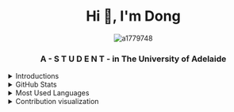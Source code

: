 
<h1 align="center">Hi 👋, I'm Dong</h1>
<p align="center"> <img src="https://komarev.com/ghpvc/?username=a1779748&label=Profile%20views&color=0e75b6&style=flat" alt="a1779748" /> 
<h3 align="center">A - S T U D E N T - in The University of Adelaide</h3>

  
<details>
  <summary>Introductions</summary>
  
  

  - 🔭 Struggliing on **HOW TO BALANCE LIFE AND STUDY**
  <!-- - 🔭 I’m currently working on [Algorithm_DataStructure](https://github.com/a1779748/Algorithm_DataStructure) -->

  - 🌱 I’m currently learning **Algorithm and DataStructure**

  - 👨‍💻 All of my projects are available at [https://github.com/a1779748](https://github.com/a1779748)

  <!-- - 📝 I regulary write articles on [Be Better](https://a1779748.github.io/) -->

  <!-- - 💬 Ask me about **basic stuff of c++ with ncurses** -->

  - 📫 How to reach me **dongwang1998@gmail.com**

  - 😄 Pronouns: W/Duncan
</details>
  
<details>
  <summary>GitHub Stats</summary>
  
  <p align="center">
    <img height="50%" width="50%" align="center"  src="https://github-readme-stats.vercel.app/api?username=a1779748&theme=vue-dark&show_icons=true&locale=en" alt="a1779748" />
  </p>
</details>
  
<details>
  <summary>Most Used Languages</summary>
  
  <p align="center">
    <img height="50%" width="50%" align="center" src="https://github-readme-stats.vercel.app/api/top-langs?username=a1779748&layout=compact&show_icons=true&locale=en&hide=''&langs_count=100" alt="a1779748" />
  </p>
</details>


<details>
  <summary>Contribution visualization</summary>
  
  <p align="center">
    <img src="https://activity-graph.herokuapp.com/graph?username=a1779748&theme=dracula&bg_color=20232a&hide_border=true" width="100%"/>
  </p>
</details>


